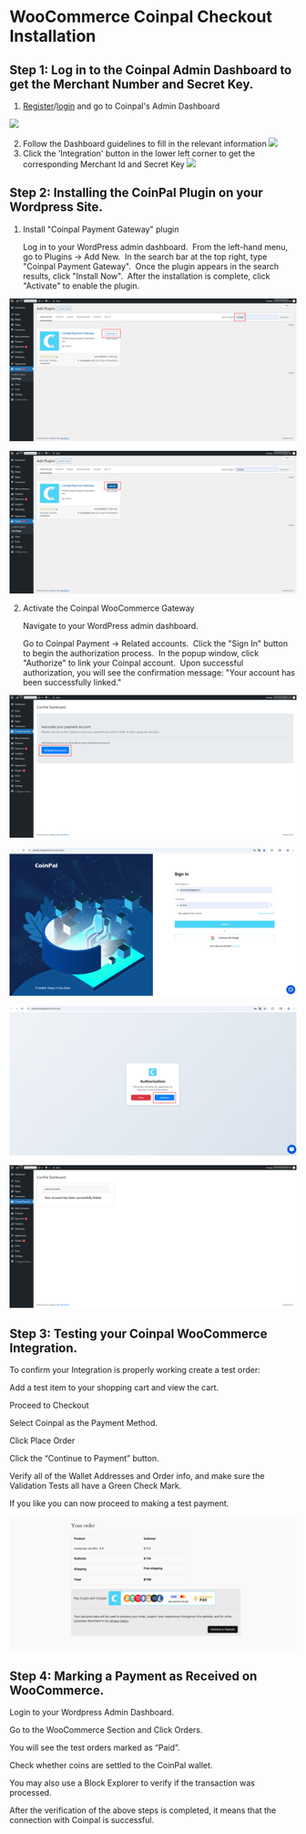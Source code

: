 # WooCommerce Coinpal Checkout Installation

## Step 1: Log in to the Coinpal Admin Dashboard to get the Merchant Number and Secret Key.
1. [Register](https://portal.coinpal.io/#/admin/register)/[login](https://portal.coinpal.io/#/admin/login) and go to Coinpal's Admin Dashboard 

![](./img/register.png)

2. Follow the Dashboard guidelines to fill in the relevant information
![](./img/kyb.png)
3. Click the 'Integration' button in the lower left corner to get the corresponding Merchant Id and Secret Key
![](./img/api-key.png)

## Step 2: Installing the CoinPal Plugin on your Wordpress Site.

1.  Install "Coinpal Payment Gateway" plugin

    Log in to your WordPress admin dashboard.
    ﻿
    From the left-hand menu, go to Plugins → Add New.
    ﻿
    In the search bar at the top right, type "Coinpal Payment Gateway".
    ﻿
    Once the plugin appears in the search results, click "Install Now".
    ﻿
    After the installation is complete, click "Activate" to enable the plugin.
    
![](./img/plug1.png)

![](./img/plug2.png)

2.  Activate the Coinpal WooCommerce Gateway

    Navigate to your WordPress admin dashboard.
    
    Go to Coinpal Payment → Related accounts.
    ﻿
    Click the "Sign In" button to begin the authorization process.
    ﻿
    In the popup window, click "Authorize" to link your Coinpal account.
    ﻿
    Upon successful authorization, you will see the confirmation message: "Your account has been successfully linked."

![](./img/auth1.png)

![](./img/auth2.png)

![](./img/auth3.png)

![](./img/auth4.png)

## Step 3: Testing your Coinpal WooCommerce Integration.

To confirm your Integration is properly working create a test order:

Add a test item to your shopping cart and view the cart.

Proceed to Checkout

Select Coinpal as the Payment Method.

Click Place Order

Click the “Continue to Payment” button.

Verify all of the Wallet Addresses and Order info, and make sure the Validation Tests all have a Green Check Mark.

If you like you can now proceed to making a test payment.

![](./img/wp-checkout.png)

## Step 4: Marking a Payment as Received on WooCommerce.

Login to your Wordpress Admin Dashboard.

Go to the WooCommerce Section and Click Orders.

You will see the test orders marked as “Paid”.

Check whether coins are settled to the CoinPal wallet.

You may also use a Block Explorer to verify if the transaction was processed.

After the verification of the above steps is completed, it means that the connection with Coinpal is successful.





